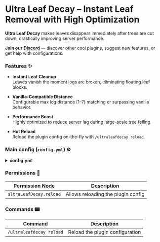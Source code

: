 # Ultra Leaf Decay – Instant Leaf Removal with High Optimization

**Ultra Leaf Decay** makes leaves disappear immediately after trees are cut down, drastically improving server performance.

**Join our** [**Discord**](https://discord.gg/YGzA4UxzFB) — discover other cool plugins, suggest new features, or get help with configurations.

### Features ✨

- **Instant Leaf Cleanup**  
  Leaves vanish the moment logs are broken, eliminating floating leaf blocks.

- **Vanilla-Compatible Distance**  
  Configurable max log distance (1–7) matching or surpassing vanilla behavior.

- **Performance Boost**  
  Highly optimized to reduce server lag during large-scale tree felling.

- **Hot Reload**  
  Reload the plugin config on-the-fly with `/ultraleafdecay reload`.

### Main config (`config.yml`) ⚙️

<details>
  <summary><strong>config.yml</strong></summary>

  ```yaml
# Join our discord - https://discord.gg/YGzA4UxzFB you can find other cool plugins there.
# Permissions
# "ultraLeafDecay.reload" - permission required to use "/ultraleafdecay reload" command

# Maximum distance from leaves to the nearest log block
# Leaves with distance greater than or equal to this value will be destroyed
# Default: 6 (matches vanilla Minecraft behavior)
# Range: 1-7 (values outside this range may cause unexpected behavior)
maxLogDistance: 6

# supports MiniMessage
noPermissionToReload: "<red>✘ <white>You don't have permission to reload Config!"
configReloaded: "<green>✔ <white>Config reloaded!"
````

</details>

### Permissions 🔐

| Permission Node         | Description                        |
| ----------------------- | ---------------------------------- |
| `ultraLeafDecay.reload` | Allows reloading the plugin config |

### Commands 📟

| Command                  | Description                     |
| ------------------------ | ------------------------------- |
| `/ultraleafdecay reload` | Reload the plugin configuration |
